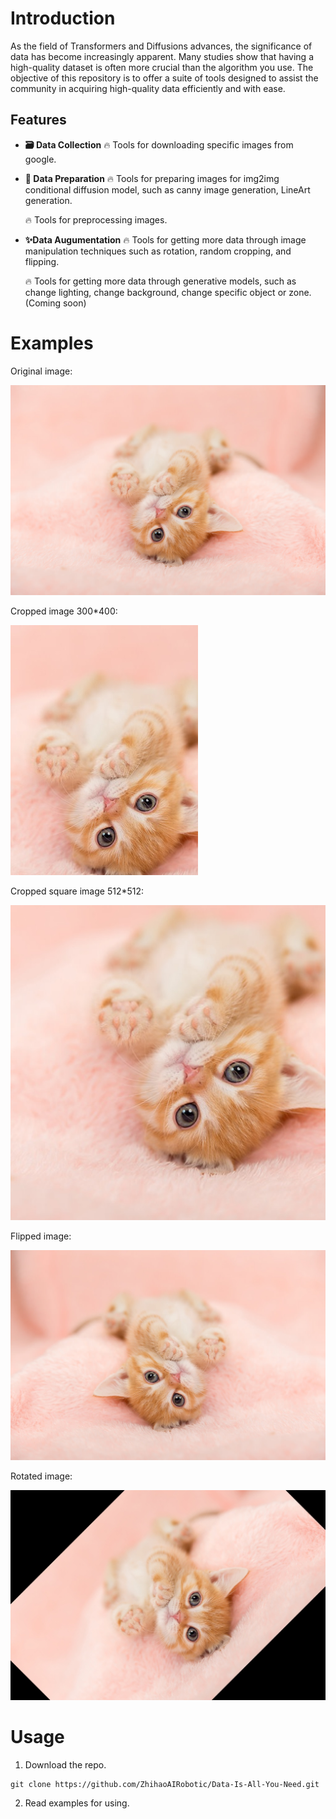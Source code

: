 # Introduction

As the field of Transformers and Diffusions advances, the significance of data has become increasingly apparent. Many studies show that having a high-quality dataset is often more crucial than the algorithm you use. The objective of this repository is to offer a suite of tools designed to assist the community in acquiring high-quality data efficiently and with ease.

## Features
- **:card_file_box: Data Collection**
    :fire: Tools for downloading specific images from google.
- **:art: Data Preparation**
    :fire: Tools for preparing images for img2img conditional diffusion model, such as canny image generation, LineArt generation.

    :fire: Tools for preprocessing images.
- **:sparkles:Data Augumentation**
    :fire: Tools for getting more data through image manipulation techniques such as rotation, random cropping, and flipping.
    
    :fire: Tools for getting more data through generative models, such as change lighting, change background, change specific object or zone. (Coming soon)

# Examples
Original image:

![alt text](data/test_imgs/cat_2.jpg)

Cropped image 300*400:

![alt text](data/test_imgs/cropped.jpg)

Cropped square image 512*512:

![alt text](data/test_imgs/cropped_square.jpg)

Flipped image:

![alt text](data/test_imgs/flipped.jpg)

Rotated image:

![alt text](data/test_imgs/rotated.jpg)

# Usage
1. Download the repo.
```
git clone https://github.com/ZhihaoAIRobotic/Data-Is-All-You-Need.git
```

2. Read examples for using.